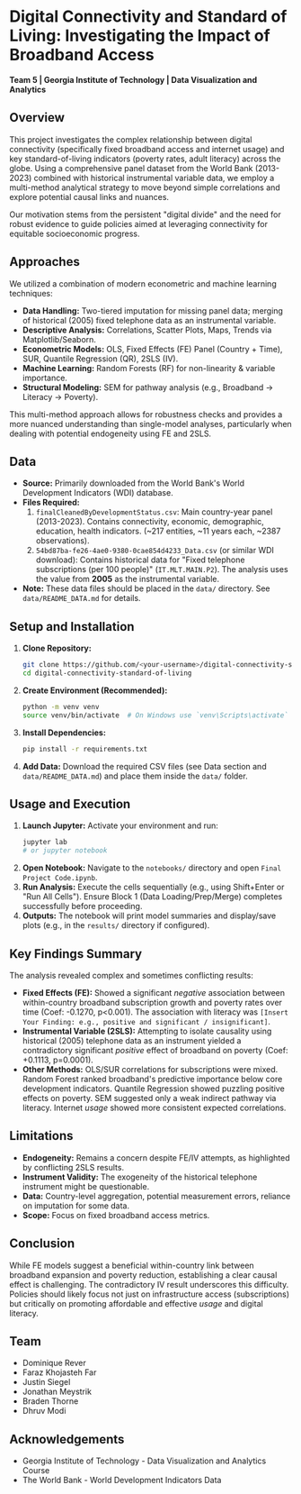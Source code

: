 # Digital Connectivity and Standard of Living: Investigating the Impact of Broadband Access

**Team 5 | Georgia Institute of Technology | Data Visualization and Analytics**

## Overview

This project investigates the complex relationship between digital connectivity (specifically fixed broadband access and internet usage) and key standard-of-living indicators (poverty rates, adult literacy) across the globe. Using a comprehensive panel dataset from the World Bank (2013-2023) combined with historical instrumental variable data, we employ a multi-method analytical strategy to move beyond simple correlations and explore potential causal links and nuances.

Our motivation stems from the persistent "digital divide" and the need for robust evidence to guide policies aimed at leveraging connectivity for equitable socioeconomic progress.

## Approaches

We utilized a combination of modern econometric and machine learning techniques:

*   **Data Handling:** Two-tiered imputation for missing panel data; merging of historical (2005) fixed telephone data as an instrumental variable.
*   **Descriptive Analysis:** Correlations, Scatter Plots, Maps, Trends via Matplotlib/Seaborn.
*   **Econometric Models:** OLS, Fixed Effects (FE) Panel (Country + Time), SUR, Quantile Regression (QR), 2SLS (IV).
*   **Machine Learning:** Random Forests (RF) for non-linearity & variable importance.
*   **Structural Modeling:** SEM for pathway analysis (e.g., Broadband → Literacy → Poverty).

This multi-method approach allows for robustness checks and provides a more nuanced understanding than single-model analyses, particularly when dealing with potential endogeneity using FE and 2SLS.

## Data

*   **Source:** Primarily downloaded from the World Bank's World Development Indicators (WDI) database.
*   **Files Required:**
    1.  `finalCleanedByDevelopmentStatus.csv`: Main country-year panel (2013-2023). Contains connectivity, economic, demographic, education, health indicators. (~217 entities, ~11 years each, ~2387 observations).
    2.  `54bd87ba-fe26-4ae0-9380-0cae854d4233_Data.csv` (or similar WDI download): Contains historical data for "Fixed telephone subscriptions (per 100 people)" (`IT.MLT.MAIN.P2`). The analysis uses the value from **2005** as the instrumental variable.
*   **Note:** These data files should be placed in the `data/` directory. See `data/README_DATA.md` for details.


## Setup and Installation

1.  **Clone Repository:**
    ```bash
    git clone https://github.com/<your-username>/digital-connectivity-standard-of-living.git
    cd digital-connectivity-standard-of-living
    ```
2.  **Create Environment (Recommended):**
    ```bash
    python -m venv venv
    source venv/bin/activate  # On Windows use `venv\Scripts\activate`
    ```
3.  **Install Dependencies:**
    ```bash
    pip install -r requirements.txt
    ```
4.  **Add Data:** Download the required CSV files (see Data section and `data/README_DATA.md`) and place them inside the `data/` folder.

## Usage and Execution

1.  **Launch Jupyter:** Activate your environment and run:
    ```bash
    jupyter lab
    # or jupyter notebook
    ```
2.  **Open Notebook:** Navigate to the `notebooks/` directory and open `Final Project Code.ipynb`.
3.  **Run Analysis:** Execute the cells sequentially (e.g., using Shift+Enter or "Run All Cells"). Ensure Block 1 (Data Loading/Prep/Merge) completes successfully before proceeding.
4.  **Outputs:** The notebook will print model summaries and display/save plots (e.g., in the `results/` directory if configured).

## Key Findings Summary

The analysis revealed complex and sometimes conflicting results:
*   **Fixed Effects (FE):** Showed a significant *negative* association between within-country broadband subscription growth and poverty rates over time (Coef: -0.1270, p<0.001). The association with literacy was `[Insert Your Finding: e.g., positive and significant / insignificant]`.
*   **Instrumental Variable (2SLS):** Attempting to isolate causality using historical (2005) telephone data as an instrument yielded a contradictory significant *positive* effect of broadband on poverty (Coef: +0.1113, p=0.0001).
*   **Other Methods:** OLS/SUR correlations for subscriptions were mixed. Random Forest ranked broadband's predictive importance below core development indicators. Quantile Regression showed puzzling positive effects on poverty. SEM suggested only a weak indirect pathway via literacy. Internet *usage* showed more consistent expected correlations.

## Limitations

*   **Endogeneity:** Remains a concern despite FE/IV attempts, as highlighted by conflicting 2SLS results.
*   **Instrument Validity:** The exogeneity of the historical telephone instrument might be questionable.
*   **Data:** Country-level aggregation, potential measurement errors, reliance on imputation for some data.
*   **Scope:** Focus on fixed broadband access metrics.

## Conclusion

While FE models suggest a beneficial within-country link between broadband expansion and poverty reduction, establishing a clear causal effect is challenging. The contradictory IV result underscores this difficulty. Policies should likely focus not just on infrastructure access (subscriptions) but critically on promoting affordable and effective *usage* and digital literacy.

## Team

*   Dominique Rever
*   Faraz Khojasteh Far
*   Justin Siegel
*   Jonathan Meystrik
*   Braden Thorne
*   Dhruv Modi

## Acknowledgements

*   Georgia Institute of Technology - Data Visualization and Analytics Course
*   The World Bank - World Development Indicators Data

